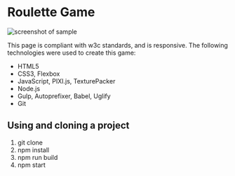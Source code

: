 **Roulette Game**
=================
![screenshot of sample](Sample.jpg)

This page is compliant with w3c standards, and is responsive.
The following technologies were used to create this game:
* HTML5
* CSS3, Flexbox
* JavaScript, PIXI.js, TexturePacker
* Node.js
* Gulp, Autoprefixer, Babel, Uglify
* Git

**Using and cloning a project**
----------------------------

1. git clone
2. npm install
3. npm run build
4. npm start